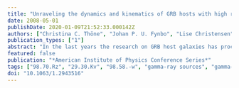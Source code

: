 ```yaml
---
title: "Unraveling the dynamics and kinematics of GRB hosts with high resolution spectroscopy"
date: 2008-05-01
publishDate: 2020-01-09T21:52:33.000142Z
authors: ["Christina C. Thöne", "Johan P. U. Fynbo", "Lise Christensen", "Klaas Wiersema", "Joshua S. Bloom"]
publication_types: ["1"]
abstract: "In the last years the research on GRB host galaxies has proceeded to more detailed studies both using high resolution afterglow spectroscopy and spatially resolved spectra of nearby hosts. High resolution spectra give a detailed picture of the kinematic properties of matter along the line-of-sight in the host. Two afterglow spectra show clear indications for outflows from their host, namely GRB 030329 and GRB 060206, derived from the position of absorption and host emission lines, nonvariability of Mg I and the radiation field calculated from fine-structure line detections. In nearby GRB hosts it is possible to resolve the actual GRB site. GRB 060505, a SN-less GRB, originated in a relatively metal poor, star forming region with similar properties as other long-duration hosts. A similar conclusion is reached for the site of GRB 980425/SN 1998 bw. <P />"
featured: false
publication: "*American Institute of Physics Conference Series*"
tags: ["98.70.Rz", "29.30.Kv", "98.58.-w", "gamma-ray sources", "gamma-ray bursts", "X- and gamma-ray spectroscopy", "Interstellar medium  and nebulae in external galaxies", "Astrophysics"]
doi: "10.1063/1.2943516"
---
```


